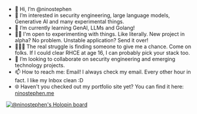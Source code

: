 - 👋 Hi, I’m @ninostephen
- 👀 I’m interested in security engineering, large language models, Generative AI and many experimental things.
- 🌱 I’m currently learning GenAI, LLMs and Golang! 
- 😶‍🌫️ I'm open to experimenting with things. Like literally. New project in alpha? No problem. Unstable application? Send it over!
- 👨🏻‍🔧 The real struggle is finding someone to give me a chance. Come on folks. If I could clear RHCE at age 16, I can probably pick your stack too.
- 💞️ I’m looking to collaborate on security engineering and emerging technology projects.
- 📫 How to reach me: Email! I always check my email. Every other hour in fact. I like my Inbox clean :D
- 🌐 Haven't you checked out my portfolio site yet? You can find it here: [ninostephen.me](https://ninostephen.me/)

[![@ninostephen's Holopin board](https://holopin.me/ninostephen)](https://holopin.io/@ninostephen)

<!---
ninostephen/ninostephen is a ✨ special ✨ repository because its `README.md` (this file) appears on your GitHub profile.
You can click the Preview link to take a look at your changes.
--->
